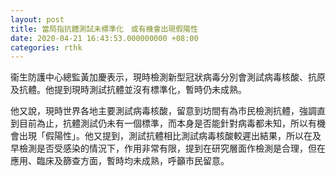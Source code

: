 ```yaml
---
layout: post
title: 當局指抗體測試未標準化　或有機會出現假陽性
date: 2020-04-21 16:43:53.000000000 +08:00
categories: rthk
---
```


衞生防護中心總監黃加慶表示，現時檢測新型冠狀病毒分別會測試病毒核酸、抗原及抗體。他提到現時測試抗體並沒有標準化，暫時仍未成熟。

他又說，現時世界各地主要測試病毒核酸，留意到坊間有為市民檢測抗體，強調直到目前為止，抗體測試仍未有一個標準，而本身是否能針對病毒都未知，所以有機會出現「假陽性」。他又提到，測試抗體相比測試病毒核酸較遲出結果，所以在及早檢測是否受感染的情況下，作用非常有限，提到在研究層面作檢測是合理，但在應用、臨床及篩查方面，暫時均未成熟，呼籲市民留意。
